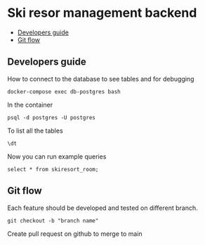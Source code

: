 # Ski resor management backend


* [Developers guide](#developers-guide)
* [Git flow](#git-flow)


## Developers guide

How to connect to the database to see tables and for debugging

```
docker-compose exec db-postgres bash
```
In the container
```
psql -d postgres -U postgres
```
To list all the tables
```
\dt
```
Now you can run example queries
```
select * from skiresort_room;
```


## Git flow

Each feature should be developed and tested on different branch.
```
git checkout -b "branch name"
```
Create pull request on github to merge to main